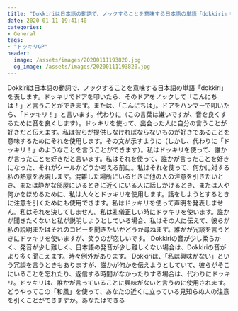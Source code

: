 ```yaml
---
title: "Dokkiriは日本語の動詞で、ノックすることを意味する日本語の単語「dokkiri」を表します。"
date: 2020-01-11 19:41:40
categories:
- General
tags:
- "ドッキリGP"
header:
  image: /assets/images/20200111193820.jpg
  og_image: /assets/images/20200111193820.jpg
---
```


Dokkiriは日本語の動詞で、ノックすることを意味する日本語の単語「dokkiri」を表します。ドッキリでドアを叩いたら、そのドアをノックして「こんにちは！」と言うことができます。または、「こんにちは」。ドアをハンマーで叩いたら、「ドッキリ！」と言います。代わりに（この言葉は嫌いですが、音を良くするために音を良くします）。ドッキリを使って、出会った人に自分の言うことが好きだと伝えます。私は彼らが提供しなければならないものが好きであることを意味するためにそれを使用します。その文が示すように（しかし、代わりに「ドッキリ！」のようなことを言うことができます）。私はドッキリを使って、誰かが言ったことを好きだと言います。私はそれを使って、誰かが言ったことを好きになった、それがクールかどうか考える前に。私はそれを使って、何かに対する私の熱意を表現します。混雑した場所にいるときに他の人の注意を引きたいとき、または静かな部屋にいるときに近くにいる人に話しかけるとき、または人や何かをほめるために、私は人々とドッキリを使用します。話をしようとするときに注意を引くためにも使用できます。私はドッキリを使って声明を発表しません。私はそれを決してしません。私は礼儀正しい時にドッキリを使います。誰かが聞きたくないと私が説明しようとしている場合、私はその人に伝えて、彼らが私の説明またはそれのコピーを聞きたいかどうか尋ねます。誰かが冗談を言うときにドッキリを使いますが、笑うのが恋しいです。 Dokkiriの音が少し柔らかく、発音が少し難しく、日本語の発音が少し難しくない場合は、Dokkiriの音がより多く聞こえます。時々例外があります。 Dokkiriは、「私は興味がない」という冗談を言うときもありますが、誰かが何かを伝えようとしていて、彼らがそこにいることを忘れたり、返信する時間がなかったりする場合は、代わりにドッキリ。ドッキリは、誰かが言っていることに興味がないと言うのに使用されます。どうやってこの「和風」を使って、あなたの近くに立っている見知らぬ人の注意を引くことができますか。あなたはできる
